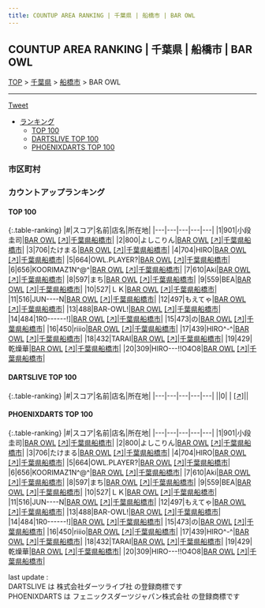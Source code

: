 ```yaml
---
title: COUNTUP AREA RANKING | 千葉県 | 船橋市 | BAR OWL
---
```

## COUNTUP AREA RANKING | 千葉県 | 船橋市 | BAR OWL

[TOP](/darts/rank/) > [千葉県](/darts/rank/千葉県/) > [船橋市](/darts/rank/千葉県/船橋市/) > BAR OWL

___

<a href="https://twitter.com/share?ref_src=twsrc%5Etfw" data-text="COUNTUP AREA RANKING | 千葉県船橋市BAR OWL" class="twitter-share-button" data-hashtags="DARTSLIVE,PHOENIXDARTS,darts,ダーツ" data-show-count="false">Tweet</a>

* [ランキング](#カウントアップランキング)
    * [TOP 100](#top-100)
    * [DARTSLIVE TOP 100](#dartslive-top-100)
    * [PHOENIXDARTS TOP 100](#phoenixdarts-top-100)

### 市区町村

<ul>

</ul>

### カウントアップランキング

#### TOP 100



{:.table-ranking}
|#|スコア|名前|店名|所在地|
|---|---|---|---|---|
|1|901|<span class="rank-name-pd">小段 圭司</span>|<a href="/darts/rank/shops/77312.html">BAR OWL</a> <a href="https://vs.phoenixdarts.com/jp/shop/shopDetailInfo/s_77312?s_seq=77312">[↗]</a>|<a href="/darts/rank/千葉県/船橋市">千葉県船橋市</a>|
|2|800|<span class="rank-name-pd">よしこりん</span>|<a href="/darts/rank/shops/77312.html">BAR OWL</a> <a href="https://vs.phoenixdarts.com/jp/shop/shopDetailInfo/s_77312?s_seq=77312">[↗]</a>|<a href="/darts/rank/千葉県/船橋市">千葉県船橋市</a>|
|3|706|<span class="rank-name-pd">たけまる</span>|<a href="/darts/rank/shops/77312.html">BAR OWL</a> <a href="https://vs.phoenixdarts.com/jp/shop/shopDetailInfo/s_77312?s_seq=77312">[↗]</a>|<a href="/darts/rank/千葉県/船橋市">千葉県船橋市</a>|
|4|704|<span class="rank-name-pd">HIRO</span>|<a href="/darts/rank/shops/77312.html">BAR OWL</a> <a href="https://vs.phoenixdarts.com/jp/shop/shopDetailInfo/s_77312?s_seq=77312">[↗]</a>|<a href="/darts/rank/千葉県/船橋市">千葉県船橋市</a>|
|5|664|<span class="rank-name-pd">OWL.PLAYER?</span>|<a href="/darts/rank/shops/77312.html">BAR OWL</a> <a href="https://vs.phoenixdarts.com/jp/shop/shopDetailInfo/s_77312?s_seq=77312">[↗]</a>|<a href="/darts/rank/千葉県/船橋市">千葉県船橋市</a>|
|6|656|<span class="rank-name-pd">KOORIMAZ1N^@^</span>|<a href="/darts/rank/shops/77312.html">BAR OWL</a> <a href="https://vs.phoenixdarts.com/jp/shop/shopDetailInfo/s_77312?s_seq=77312">[↗]</a>|<a href="/darts/rank/千葉県/船橋市">千葉県船橋市</a>|
|7|610|<span class="rank-name-pd">Aki</span>|<a href="/darts/rank/shops/77312.html">BAR OWL</a> <a href="https://vs.phoenixdarts.com/jp/shop/shopDetailInfo/s_77312?s_seq=77312">[↗]</a>|<a href="/darts/rank/千葉県/船橋市">千葉県船橋市</a>|
|8|597|<span class="rank-name-pd">まち</span>|<a href="/darts/rank/shops/77312.html">BAR OWL</a> <a href="https://vs.phoenixdarts.com/jp/shop/shopDetailInfo/s_77312?s_seq=77312">[↗]</a>|<a href="/darts/rank/千葉県/船橋市">千葉県船橋市</a>|
|9|559|<span class="rank-name-pd">BEA</span>|<a href="/darts/rank/shops/77312.html">BAR OWL</a> <a href="https://vs.phoenixdarts.com/jp/shop/shopDetailInfo/s_77312?s_seq=77312">[↗]</a>|<a href="/darts/rank/千葉県/船橋市">千葉県船橋市</a>|
|10|527|<span class="rank-name-pd">ＬＫ</span>|<a href="/darts/rank/shops/77312.html">BAR OWL</a> <a href="https://vs.phoenixdarts.com/jp/shop/shopDetailInfo/s_77312?s_seq=77312">[↗]</a>|<a href="/darts/rank/千葉県/船橋市">千葉県船橋市</a>|
|11|516|<span class="rank-name-pd">JUN----N</span>|<a href="/darts/rank/shops/77312.html">BAR OWL</a> <a href="https://vs.phoenixdarts.com/jp/shop/shopDetailInfo/s_77312?s_seq=77312">[↗]</a>|<a href="/darts/rank/千葉県/船橋市">千葉県船橋市</a>|
|12|497|<span class="rank-name-pd">もえてゃ</span>|<a href="/darts/rank/shops/77312.html">BAR OWL</a> <a href="https://vs.phoenixdarts.com/jp/shop/shopDetailInfo/s_77312?s_seq=77312">[↗]</a>|<a href="/darts/rank/千葉県/船橋市">千葉県船橋市</a>|
|13|488|<span class="rank-name-pd">BAR-OWL!</span>|<a href="/darts/rank/shops/77312.html">BAR OWL</a> <a href="https://vs.phoenixdarts.com/jp/shop/shopDetailInfo/s_77312?s_seq=77312">[↗]</a>|<a href="/darts/rank/千葉県/船橋市">千葉県船橋市</a>|
|14|484|<span class="rank-name-pd">1R0------!]</span>|<a href="/darts/rank/shops/77312.html">BAR OWL</a> <a href="https://vs.phoenixdarts.com/jp/shop/shopDetailInfo/s_77312?s_seq=77312">[↗]</a>|<a href="/darts/rank/千葉県/船橋市">千葉県船橋市</a>|
|15|473|<span class="rank-name-pd">の</span>|<a href="/darts/rank/shops/77312.html">BAR OWL</a> <a href="https://vs.phoenixdarts.com/jp/shop/shopDetailInfo/s_77312?s_seq=77312">[↗]</a>|<a href="/darts/rank/千葉県/船橋市">千葉県船橋市</a>|
|16|450|<span class="rank-name-pd">riiio</span>|<a href="/darts/rank/shops/77312.html">BAR OWL</a> <a href="https://vs.phoenixdarts.com/jp/shop/shopDetailInfo/s_77312?s_seq=77312">[↗]</a>|<a href="/darts/rank/千葉県/船橋市">千葉県船橋市</a>|
|17|439|<span class="rank-name-pd">HIRO^-^</span>|<a href="/darts/rank/shops/77312.html">BAR OWL</a> <a href="https://vs.phoenixdarts.com/jp/shop/shopDetailInfo/s_77312?s_seq=77312">[↗]</a>|<a href="/darts/rank/千葉県/船橋市">千葉県船橋市</a>|
|18|432|<span class="rank-name-pd">TARAI</span>|<a href="/darts/rank/shops/77312.html">BAR OWL</a> <a href="https://vs.phoenixdarts.com/jp/shop/shopDetailInfo/s_77312?s_seq=77312">[↗]</a>|<a href="/darts/rank/千葉県/船橋市">千葉県船橋市</a>|
|19|429|<span class="rank-name-pd">乾燥華</span>|<a href="/darts/rank/shops/77312.html">BAR OWL</a> <a href="https://vs.phoenixdarts.com/jp/shop/shopDetailInfo/s_77312?s_seq=77312">[↗]</a>|<a href="/darts/rank/千葉県/船橋市">千葉県船橋市</a>|
|20|309|<span class="rank-name-pd">HIRO---!!O4O8</span>|<a href="/darts/rank/shops/77312.html">BAR OWL</a> <a href="https://vs.phoenixdarts.com/jp/shop/shopDetailInfo/s_77312?s_seq=77312">[↗]</a>|<a href="/darts/rank/千葉県/船橋市">千葉県船橋市</a>|


#### DARTSLIVE TOP 100



{:.table-ranking}
|#|スコア|名前|店名|所在地|
|---|---|---|---|---|
||0|<span class="rank-name-dl"> </span>|<a href="/darts/rank/shops/.html"></a> <a href="">[↗]</a>|<a href="/darts/rank//"></a>|


#### PHOENIXDARTS TOP 100



{:.table-ranking}
|#|スコア|名前|店名|所在地|
|---|---|---|---|---|
|1|901|<span class="rank-name-pd">小段 圭司</span>|<a href="/darts/rank/shops/77312.html">BAR OWL</a> <a href="https://vs.phoenixdarts.com/jp/shop/shopDetailInfo/s_77312?s_seq=77312">[↗]</a>|<a href="/darts/rank/千葉県/船橋市">千葉県船橋市</a>|
|2|800|<span class="rank-name-pd">よしこりん</span>|<a href="/darts/rank/shops/77312.html">BAR OWL</a> <a href="https://vs.phoenixdarts.com/jp/shop/shopDetailInfo/s_77312?s_seq=77312">[↗]</a>|<a href="/darts/rank/千葉県/船橋市">千葉県船橋市</a>|
|3|706|<span class="rank-name-pd">たけまる</span>|<a href="/darts/rank/shops/77312.html">BAR OWL</a> <a href="https://vs.phoenixdarts.com/jp/shop/shopDetailInfo/s_77312?s_seq=77312">[↗]</a>|<a href="/darts/rank/千葉県/船橋市">千葉県船橋市</a>|
|4|704|<span class="rank-name-pd">HIRO</span>|<a href="/darts/rank/shops/77312.html">BAR OWL</a> <a href="https://vs.phoenixdarts.com/jp/shop/shopDetailInfo/s_77312?s_seq=77312">[↗]</a>|<a href="/darts/rank/千葉県/船橋市">千葉県船橋市</a>|
|5|664|<span class="rank-name-pd">OWL.PLAYER?</span>|<a href="/darts/rank/shops/77312.html">BAR OWL</a> <a href="https://vs.phoenixdarts.com/jp/shop/shopDetailInfo/s_77312?s_seq=77312">[↗]</a>|<a href="/darts/rank/千葉県/船橋市">千葉県船橋市</a>|
|6|656|<span class="rank-name-pd">KOORIMAZ1N^@^</span>|<a href="/darts/rank/shops/77312.html">BAR OWL</a> <a href="https://vs.phoenixdarts.com/jp/shop/shopDetailInfo/s_77312?s_seq=77312">[↗]</a>|<a href="/darts/rank/千葉県/船橋市">千葉県船橋市</a>|
|7|610|<span class="rank-name-pd">Aki</span>|<a href="/darts/rank/shops/77312.html">BAR OWL</a> <a href="https://vs.phoenixdarts.com/jp/shop/shopDetailInfo/s_77312?s_seq=77312">[↗]</a>|<a href="/darts/rank/千葉県/船橋市">千葉県船橋市</a>|
|8|597|<span class="rank-name-pd">まち</span>|<a href="/darts/rank/shops/77312.html">BAR OWL</a> <a href="https://vs.phoenixdarts.com/jp/shop/shopDetailInfo/s_77312?s_seq=77312">[↗]</a>|<a href="/darts/rank/千葉県/船橋市">千葉県船橋市</a>|
|9|559|<span class="rank-name-pd">BEA</span>|<a href="/darts/rank/shops/77312.html">BAR OWL</a> <a href="https://vs.phoenixdarts.com/jp/shop/shopDetailInfo/s_77312?s_seq=77312">[↗]</a>|<a href="/darts/rank/千葉県/船橋市">千葉県船橋市</a>|
|10|527|<span class="rank-name-pd">ＬＫ</span>|<a href="/darts/rank/shops/77312.html">BAR OWL</a> <a href="https://vs.phoenixdarts.com/jp/shop/shopDetailInfo/s_77312?s_seq=77312">[↗]</a>|<a href="/darts/rank/千葉県/船橋市">千葉県船橋市</a>|
|11|516|<span class="rank-name-pd">JUN----N</span>|<a href="/darts/rank/shops/77312.html">BAR OWL</a> <a href="https://vs.phoenixdarts.com/jp/shop/shopDetailInfo/s_77312?s_seq=77312">[↗]</a>|<a href="/darts/rank/千葉県/船橋市">千葉県船橋市</a>|
|12|497|<span class="rank-name-pd">もえてゃ</span>|<a href="/darts/rank/shops/77312.html">BAR OWL</a> <a href="https://vs.phoenixdarts.com/jp/shop/shopDetailInfo/s_77312?s_seq=77312">[↗]</a>|<a href="/darts/rank/千葉県/船橋市">千葉県船橋市</a>|
|13|488|<span class="rank-name-pd">BAR-OWL!</span>|<a href="/darts/rank/shops/77312.html">BAR OWL</a> <a href="https://vs.phoenixdarts.com/jp/shop/shopDetailInfo/s_77312?s_seq=77312">[↗]</a>|<a href="/darts/rank/千葉県/船橋市">千葉県船橋市</a>|
|14|484|<span class="rank-name-pd">1R0------!]</span>|<a href="/darts/rank/shops/77312.html">BAR OWL</a> <a href="https://vs.phoenixdarts.com/jp/shop/shopDetailInfo/s_77312?s_seq=77312">[↗]</a>|<a href="/darts/rank/千葉県/船橋市">千葉県船橋市</a>|
|15|473|<span class="rank-name-pd">の</span>|<a href="/darts/rank/shops/77312.html">BAR OWL</a> <a href="https://vs.phoenixdarts.com/jp/shop/shopDetailInfo/s_77312?s_seq=77312">[↗]</a>|<a href="/darts/rank/千葉県/船橋市">千葉県船橋市</a>|
|16|450|<span class="rank-name-pd">riiio</span>|<a href="/darts/rank/shops/77312.html">BAR OWL</a> <a href="https://vs.phoenixdarts.com/jp/shop/shopDetailInfo/s_77312?s_seq=77312">[↗]</a>|<a href="/darts/rank/千葉県/船橋市">千葉県船橋市</a>|
|17|439|<span class="rank-name-pd">HIRO^-^</span>|<a href="/darts/rank/shops/77312.html">BAR OWL</a> <a href="https://vs.phoenixdarts.com/jp/shop/shopDetailInfo/s_77312?s_seq=77312">[↗]</a>|<a href="/darts/rank/千葉県/船橋市">千葉県船橋市</a>|
|18|432|<span class="rank-name-pd">TARAI</span>|<a href="/darts/rank/shops/77312.html">BAR OWL</a> <a href="https://vs.phoenixdarts.com/jp/shop/shopDetailInfo/s_77312?s_seq=77312">[↗]</a>|<a href="/darts/rank/千葉県/船橋市">千葉県船橋市</a>|
|19|429|<span class="rank-name-pd">乾燥華</span>|<a href="/darts/rank/shops/77312.html">BAR OWL</a> <a href="https://vs.phoenixdarts.com/jp/shop/shopDetailInfo/s_77312?s_seq=77312">[↗]</a>|<a href="/darts/rank/千葉県/船橋市">千葉県船橋市</a>|
|20|309|<span class="rank-name-pd">HIRO---!!O4O8</span>|<a href="/darts/rank/shops/77312.html">BAR OWL</a> <a href="https://vs.phoenixdarts.com/jp/shop/shopDetailInfo/s_77312?s_seq=77312">[↗]</a>|<a href="/darts/rank/千葉県/船橋市">千葉県船橋市</a>|


<div class="footer border-top border-gray-light mt-5 pt-3 text-right text-gray">
    last update : <span style="font-weight: italic" id="foot_last_modified"></span><br />
    DARTSLIVE は 株式会社ダーツライブ社 の登録商標です<br />
    PHOENIXDARTS は フェニックスダーツジャパン株式会社 の登録商標です<br />
</div>

<script src="https://cdnjs.cloudflare.com/ajax/libs/jquery.tablesorter/2.31.3/js/jquery.tablesorter.min.js" integrity="sha512-qzgd5cYSZcosqpzpn7zF2ZId8f/8CHmFKZ8j7mU4OUXTNRd5g+ZHBPsgKEwoqxCtdQvExE5LprwwPAgoicguNg==" crossorigin="anonymous" referrerpolicy="no-referrer"></script>
<link rel="stylesheet" href="https://cdnjs.cloudflare.com/ajax/libs/jquery.tablesorter/2.31.3/css/theme.default.min.css" integrity="sha512-wghhOJkjQX0Lh3NSWvNKeZ0ZpNn+SPVXX1Qyc9OCaogADktxrBiBdKGDoqVUOyhStvMBmJQ8ZdMHiR3wuEq8+w==" crossorigin="anonymous" referrerpolicy="no-referrer" />
<script>
$(function() {
    $(".table-ranking").tablesorter({sortList:[[0, 0]]});
    $("#foot_last_modified").text(formatDate(new Date(document.lastModified), 'yyyy-MM-dd HH:mm:ss'));
});
</script>

<script async src="https://platform.twitter.com/widgets.js" charset="utf-8"></script>